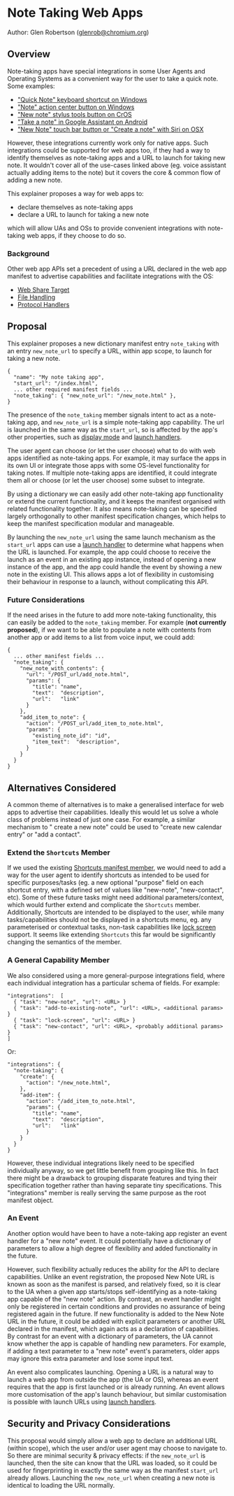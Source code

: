 # Note Taking Web Apps

Author: Glen Robertson (glenrob@chromium.org)

## Overview

Note-taking apps have special integrations in some User Agents and Operating
Systems as a convenient way for the user to take a quick note. Some examples:

* ["Quick Note" keyboard shortcut on Windows](
  https://support.microsoft.com/en-us/office/create-quick-notes-0f126c7d-1e62-483a-b027-9c31c78dad99)
* ["Note" action center button on Windows](
  https://www.windowscentral.com/how-change-note-button-action-open-other-note-taking-apps-windows-10)
* ["New note" stylus tools button on CrOS](
  https://support.google.com/chromebook/answer/7073299)
* ["Take a note" in Google Assistant on Android](
  https://support.google.com/assistant/answer/9053424)
* ["New Note" touch bar button or "Create a note" with Siri on OSX](
  https://support.apple.com/en-au/guide/notes/not9474646a9/mac)

However, these integrations currently work only for native apps. Such
integrations could be supported for web apps too, if they had a way to identify
themselves as note-taking apps and a URL to launch for taking new note. It
wouldn't cover all of the use-cases linked above (eg. voice assistant actually
adding items to the note) but it covers the core & common flow of adding a new
note.

This explainer proposes a way for web apps to:
* declare themselves as note-taking apps
* declare a URL to launch for taking a new note

which will allow UAs and OSs to provide convenient integrations with note-taking
web apps, if they choose to do so.

### Background

Other web app APIs set a precedent of using a URL declared in the web app
manifest to advertise capabilities and facilitate integrations with the OS:

* [Web Share Target](https://w3c.github.io/web-share-target/)
* [File Handling](https://github.com/WICG/file-handling/blob/main/explainer.md)
* [Protocol Handlers](https://web.dev/url-protocol-handler/)

## Proposal

This explainer proposes a new dictionary manifest entry `note_taking` with an
entry `new_note_url` to specify a URL, within app scope, to launch for taking a
new note.

```
{
  "name": "My note taking app",
  "start_url": "/index.html",
  ... other required manifest fields ...
  "note_taking": { "new_note_url": "/new_note.html" },
}
```

The presence of the `note_taking` member signals intent to act as a note-taking
app, and `new_note_url` is a simple note-taking app capability. The url is
launched in the same way as the `start_url`, so is affected by the app's other
properties, such as
[display mode](https://www.w3.org/TR/appmanifest/#display-member) and
[launch handlers](
https://github.com/WICG/sw-launch/blob/main/launch_handler.md).

The user agent can choose (or let the user choose) what to do with web apps
identified as note-taking apps. For example, it may surface the apps in its own
UI or integrate those apps with some OS-level functionality for taking notes. If
multiple note-taking apps are identified, it could integrate them all or choose
(or let the user choose) some subset to integrate.

By using a dictionary we can easily add other note-taking app functionality or
extend the current functionality, and it keeps the manifest organised with
related functionality together. It also means note-taking can be specified
largely orthogonally to other manifest specification changes, which helps to
keep the manifest specification modular and manageable.

By launching the `new_note_url` using the same launch mechanism as
the `start_url` apps can use a [launch handler](
https://github.com/WICG/sw-launch/blob/main/launch_handler.md) to
determine what happens when the URL is launched. For example, the app could
choose to receive the launch as an event in an existing app instance, instead of
opening a new instance of the app, and the app could handle the event by showing
a new note in the existing UI. This allows apps a lot of flexibility in
customising their behaviour in response to a launch, without complicating this
API.

### Future Considerations

If the need arises in the future to add more note-taking functionality, this can
easily be added to the `note_taking` member. For example (**not
currently proposed**), if we want to be able to populate a note with contents
from another app or add items to a list from voice input, we could add:

```
{
  ... other manifest fields ...
  "note_taking": {
    "new_note_with_contents": {
      "url": "/POST_url/add_note.html",
      "params": {
        "title": "name",
        "text":  "description",
        "url":   "link"
      }
    },
    "add_item_to_note": {
      "action": "/POST_url/add_item_to_note.html",
      "params": {
        "existing_note_id": "id",
        "item_text":  "description",
      }
    }
  }
}
```

## Alternatives Considered

A common theme of alternatives is to make a generalised interface for web apps
to advertise their capabilities. Ideally this would let us solve a whole class
of problems instead of just one case. For example, a similar mechanism to "
create a new note" could be used to "create new calendar entry" or "add a
contact".

### Extend the `Shortcuts` Member

If we used the existing [Shortcuts manifest member](
https://www.w3.org/TR/appmanifest/#shortcuts-member), we would need to add a way
for the user agent to identify shortcuts as intended to be used for specific
purposes/tasks (eg. a new optional "purpose" field on each shortcut entry, with
a defined set of values like "new-note", "new-contact", etc). Some of these
future tasks might need additional parameters/context, which would further
extend and complicate the `Shortcuts` member. Additionally, Shortcuts are
intended to be displayed to the user, while many tasks/capabilities should not
be displayed in a shortcuts menu, eg. any parameterised or contextual tasks,
non-task capabilities like [lock screen](https://github.com/WICG/lock-screen)
support. It seems like extending `Shortcuts` this far would be significantly
changing the semantics of the member.

### A General Capability Member

We also considered using a more general-purpose integrations field, where each
individual integration has a particular schema of fields. For example:

```
"integrations":  [
  { "task": "new-note", "url": <URL> }
  { "task": "add-to-existing-note", "url": <URL>, <additional params> }
  { "task": "lock-screen", "url": <URL> }
  { "task": "new-contact", "url": <URL>, <probably additional params> }
]
```

Or:

```
"integrations": {
  "note-taking": {
    "create": {
      "action": "/new_note.html",
    },
    "add-item": {
      "action": "/add_item_to_note.html",
      "params": {
        "title": "name",
        "text":  "description",
        "url":   "link"
      }
    }
  }
}
```

However, these individual integrations likely need to be specified individually
anyway, so we get little benefit from grouping like this. In fact there might be
a drawback to grouping disparate features and tying their specification together
rather than having separate tiny specifications. This "integrations" member is
really serving the same purpose as the root manifest object.

### An Event

Another option would have been to have a note-taking app register an event
handler for a "new note" event. It could potentially have a dictionary of
parameters to allow a high degree of flexibility and added functionality in the
future.

However, such flexibility actually reduces the ability for the API to declare
capabilities. Unlike an event registration, the proposed New Note URL is known
as soon as the manifest is parsed, and relatively fixed, so it is clear to the
UA when a given app starts/stops self-identifying as a note-taking app capable
of the "new note" action. By contrast, an event handler might only be registered
in certain conditions and provides no assurance of being registered again in the
future. If new functionality is added to the New Note URL in the future, it
could be added with explicit parameters or another URL declared in the manifest,
which again acts as a declaration of capabilities. By contrast for an event with
a dictionary of parameters, the UA cannot know whether the app is capable of
handling new parameters. For example, if adding a text parameter to a "new note"
event's parameters, older apps may ignore this extra parameter and lose some
input text.

An event also complicates launching. Opening a URL is a natural way to launch a
web app from outside the app (the UA or OS), whereas an event requires that the
app is first launched or is already running. An event allows more customisation
of the app's launch behaviour, but similar customisation is possible with launch
URLs using [launch handlers](
https://github.com/WICG/sw-launch/blob/main/launch_handler.md).

## Security and Privacy Considerations

This proposal would simply allow a web app to declare an additional URL (within
scope), which the user and/or user agent may choose to navigate to. So there are
minimal security & privacy effects: if the `new_note_url` is launched, then the
site can know that the URL was loaded, so it could be used for fingerprinting in
exactly the same way as the manifest `start_url` already allows. Launching
the `new_note_url` when creating a new note is identical to loading the URL
normally.
